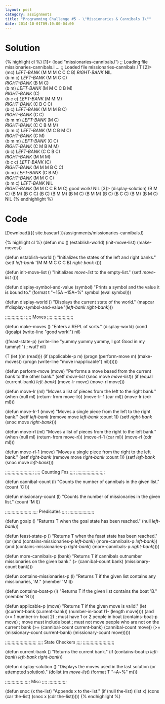 ```yaml
---
layout: post
category: assignments
title: "Programming Challenge #5 - \"Missionaries & Cannibals I\""
date: 2014-10-01T09:10:00-04:00
---
```


# Solution

{% highlight cl %}
[1]> (load "missionaries-cannibals.l")
;; Loading file missionaries-cannibals.l ...
;; Loaded file missionaries-cannibals.l
T
[2]> (mc)
*LEFT-BANK*     (M M M C C C B)
*RIGHT-BANK*    NIL            
(b m c)
*LEFT-BANK*     (M M C C)      
*RIGHT-BANK*    (B M C)        
(b m)
*LEFT-BANK*     (M M C C B M)  
*RIGHT-BANK*    (C)            
(b c c)
*LEFT-BANK*     (M M M)        
*RIGHT-BANK*    (C B C C)      
(b c)
*LEFT-BANK*     (M M M B C)    
*RIGHT-BANK*    (C C)          
(b m m)
*LEFT-BANK*     (M C)          
*RIGHT-BANK*    (C C B M M)    
(b m c)
*LEFT-BANK*     (M C B M C)    
*RIGHT-BANK*    (C M)          
(b m m)
*LEFT-BANK*     (C C)          
*RIGHT-BANK*    (C M B M M)    
(b c)
*LEFT-BANK*     (C C B C)      
*RIGHT-BANK*    (M M M)        
(b c c)
*LEFT-BANK*     (C)            
*RIGHT-BANK*    (M M M B C C)  
(b m)
*LEFT-BANK*     (C B M)        
*RIGHT-BANK*    (M M C C)      
(b m c)
*LEFT-BANK*     NIL            
*RIGHT-BANK*    (M M C C B M C)
good work!
NIL
[3]> (display-solution)
(B M C)
(B M)
(B C C)
(B C)
(B M M)
(B M C)
(B M M)
(B C)
(B C C)
(B M)
(B M C)
NIL
{% endhighlight %}

# Code

[Download]({{ site.baseurl }}/assignments/missionaries-cannibals.l)

{% highlight cl %}
(defun mc ()
  (establish-world)
  (init-move-list)
  (make-moves))

(defun establish-world ()
  "Initializes the states of the left and right banks."
  (setf *left-bank*  '(M M M C C C B)
	*right-bank* ()))

(defun init-move-list ()
  "Initializes *move-list* to the empty-list."
  (setf *move-list* ()))

(defun display-symbol-and-value (symbol)
  "Prints a symbol and the value it is bound to."
  (format t "~15A ~15A~%" symbol (eval symbol)))

(defun display-world ()
  "Displays the current state of the world."
  (mapcar #'display-symbol-and-value
	  '(*left-bank* *right-bank*)))

;;;;;;;;;;;;;;;
;;;; Moves ;;;;
;;;;;;;;;;;;;;;

(defun make-moves ()
  "Enters a REPL of sorts."
  (display-world)
  (cond
   ((goalp)
    (write-line "good work!")
    nil)

   ((feast-state-p)
    (write-line "yummy yummy yummy, I got Good in my tummy!!") ; wut?
    nil)

   (T
    (let ((m (read)))
      (if (applicable-p m)
	(progn
	  (perform-move m)
	  (make-moves))
	(progn
	  (write-line "move inapplicable")
	  nil))))))

(defun perform-move (move)
  "Performs a move based from the current bank to the other bank."
  (setf *move-list* (snoc move *move-list*))
  (if (equal (current-bank) *left-bank*)
    (move-lr move)
    (move-rl move)))

(defun move-lr (ml)
  "Moves a list of pieces from the left to the right bank."
  (when (null ml) (return-from move-lr))
  (move-lr-1 (car ml))
  (move-lr   (cdr ml)))

(defun move-lr-1 (move)
  "Moves a single piece from the left to the right bank."
  (setf *left-bank*  (remove move *left-bank* :count 1))
  (setf *right-bank* (snoc move *right-bank*)))

(defun move-rl (ml)
  "Moves a list of pieces from the right to the left bank."
  (when (null ml) (return-from move-rl))
  (move-rl-1 (car ml))
  (move-rl   (cdr ml)))

(defun move-rl-1 (move)
  "Moves a single piece from the right to the left bank."
  (setf *right-bank* (remove move *right-bank* :count 1))
  (setf *left-bank*  (snoc move *left-bank*)))

;;;;;;;;;;;;;;;;;;;;;;
;;;; Counting Fns ;;;;
;;;;;;;;;;;;;;;;;;;;;;

(defun cannibal-count (l)
  "Counts the number of cannibals in the given list."
  (count 'C l))

(defun missionary-count (l)
  "Counts the number of missionaries in the given list."
  (count 'M l))


;;;;;;;;;;;;;;;;;;;;
;;;; Predicates ;;;;
;;;;;;;;;;;;;;;;;;;;

(defun goalp ()
  "Returns T when the goal state has been reached."
  (null *left-bank*))

(defun feast-state-p ()
  "Returns T when the feast state has been reached."
  (or (and (contains-missionaries-p *left-bank*)
	   (more-cannibals-p *left-bank*))
      (and (contains-missionaries-p *right-bank*)
	   (more-cannibals-p *right-bank*))))

(defun more-cannibals-p (bank)
  "Returns T if cannibals outnumber missionaries on the given bank."
  (> (cannibal-count   bank)
     (missionary-count bank)))

(defun contains-missionaries-p (l)
  "Returns T if the given list contains any missionaries, 'M."
  (member 'M l))

(defun contains-boat-p (l)
  "Returns T if the given list contains the boat 'B."
  (member 'B l))

(defun applicable-p (move)
  "Returns T if the given move is valid."
  (let ((current-bank   (current-bank))
	(number-in-boat (1- (length move))))
    (and (<= 1 number-in-boat 2) ; must have 1 or 2 people in boat
	 (contains-boat-p move)  ; move must include boat
	 ; must not move people who are not on the current bank
	 (>= (cannibal-count current-bank)   (cannibal-count move))
	 (>= (missionary-count current-bank) (missionary-count move)))))

;;;;;;;;;;;;;;;;;;;;;;;;
;;;; State Checkers ;;;;
;;;;;;;;;;;;;;;;;;;;;;;;

(defun current-bank ()
  "Returns the current bank."
  (if (contains-boat-p *left-bank*)
    *left-bank*
    *right-bank*))

(defun display-solution ()
  "Displays the moves used in the last solution (or attempted solution)."
  (dolist (m *move-list*)
    (format T "~A~%" m)))

;;;;;;;;;;;;;;
;;;; Misc ;;;;
;;;;;;;;;;;;;;

(defun snoc (x the-list)
  "Appends x to the-list."
  (if (null the-list)
    (list x)
    (cons (car the-list)
	  (snoc x (cdr the-list)))))
{% endhighlight %}